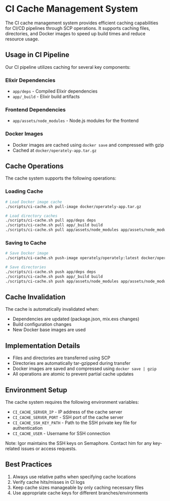 # CI Cache Management System

The CI cache management system provides efficient caching capabilities for CI/CD pipelines through SCP operations. It supports caching files, directories, and Docker images to speed up build times and reduce resource usage.

## Usage in CI Pipeline

Our CI pipeline utilizes caching for several key components:

### Elixir Dependencies

- `app/deps` - Compiled Elixir dependencies
- `app/_build` - Elixir build artifacts

### Frontend Dependencies

- `app/assets/node_modules` - Node.js modules for the frontend

### Docker Images

- Docker images are cached using `docker save` and compressed with gzip
- Cached at `docker/operately-app.tar.gz`

## Cache Operations

The cache system supports the following operations:

### Loading Cache

```bash
# Load Docker image cache
./scripts/ci-cache.sh pull-image docker/operately-app.tar.gz

# Load directory caches
./scripts/ci-cache.sh pull app/deps deps
./scripts/ci-cache.sh pull app/_build build
./scripts/ci-cache.sh pull app/assets/node_modules app/assets/node_modules
```

### Saving to Cache

```bash
# Save Docker image
./scripts/ci-cache.sh push-image operately/operately:latest docker/operately-app.tar.gz

# Save directories
./scripts/ci-cache.sh push app/deps deps
./scripts/ci-cache.sh push app/_build build
./scripts/ci-cache.sh push app/assets/node_modules app/assets/node_modules
```

## Cache Invalidation

The cache is automatically invalidated when:

- Dependencies are updated (package.json, mix.exs changes)
- Build configuration changes
- New Docker base images are used

## Implementation Details

- Files and directories are transferred using SCP
- Directories are automatically tar-gzipped during transfer
- Docker images are saved and compressed using `docker save | gzip`
- All operations are atomic to prevent partial cache updates

## Environment Setup

The cache system requires the following environment variables:

- `CI_CACHE_SERVER_IP` - IP address of the cache server
- `CI_CACHE_SERVER_PORT` - SSH port of the cache server
- `CI_CACHE_SSH_KEY_PATH` - Path to the SSH private key file for authentication
- `CI_CACHE_USER` - Username for SSH connection

Note: Igor maintains the SSH keys on Semaphore. Contact him for any key-related issues or access requests.

## Best Practices

1. Always use relative paths when specifying cache locations
2. Verify cache hits/misses in CI logs
3. Keep cache sizes manageable by only caching necessary files
4. Use appropriate cache keys for different branches/environments
